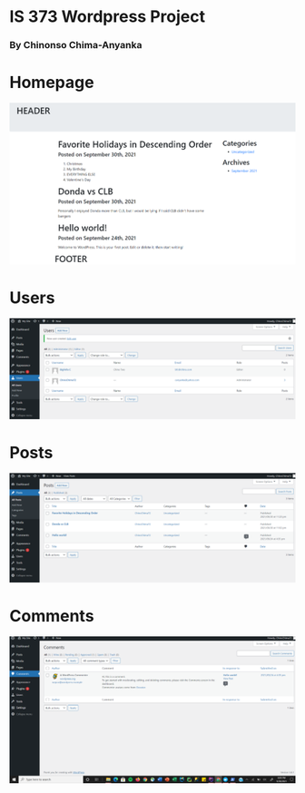 # IS 373 Wordpress Project
### By Chinonso Chima-Anyanka

# Homepage
![Homepage](screenshots/home.png)
# Users
![Users](screenshots/users.png)
# Posts
![Posts](screenshots/posts.png)
# Comments
![Comments](screenshots/comments.png)